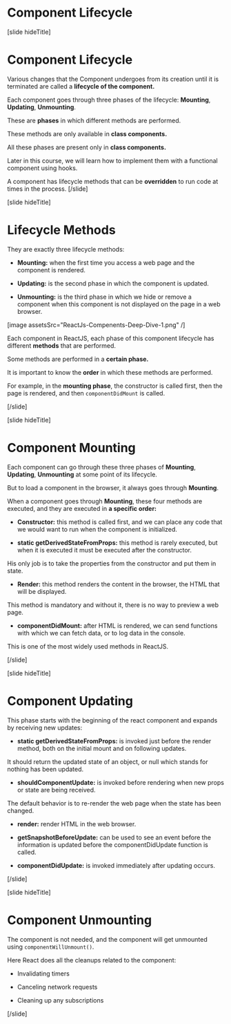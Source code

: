 # Component Lifecycle

[slide hideTitle]
# Component Lifecycle

Various changes that the Component undergoes from its creation until it is terminated are called a **lifecycle of the component.**

Each component goes through three phases of the lifecycle: **Mounting**, **Updating**, **Unmounting**.

These are **phases** in which different methods are performed.

These methods are only available in **class components.**

All these phases are present only in **class components.**

Later in this course, we will learn how to implement them with a functional component using hooks.

A component has lifecycle methods that can be **overridden** to run code at times in the process.
[/slide]

[slide hideTitle]

# Lifecycle Methods

They are exactly three lifecycle methods:

- **Mounting:** when the first time you access a web page and the component is rendered.

- **Updating:** is the second phase in which the component is updated.

- **Unmounting:** is the third phase in which we hide or remove a component when this component is not displayed on the page in a web browser.

[image assetsSrc="ReactJs-Compenents-Deep-Dive-1.png" /]

Each component in ReactJS, each phase of this component lifecycle has different **methods** that are performed.

Some methods are performed in a **certain phase.**

It is important to know the **order** in which these methods are performed.

For example, in the **mounting phase**, the constructor is called first, then the page is rendered, and then `componentDidMount` is called.

[/slide]

[slide hideTitle]

# Component Mounting

Each component can go through these three phases of **Mounting**, **Updating**, **Unmounting** at some point of its lifecycle.

But to load a component in the browser, it always goes through **Mounting**.

When a component goes through **Mounting**, these four methods are executed, and they are executed in **a specific order:**

- **Constructor:** this method is called first, and we can place any code that we would want to run when the component is initialized.

- **static getDerivedStateFromProps:** this method is rarely executed, but when it is executed it must be executed after the constructor.

His only job is to take the properties from the constructor and put them in state.

- **Render:** this method renders the content in the browser, the HTML that will be displayed. 

This method is mandatory and without it, there is no way to preview a web page.

- **componentDidMount:** after HTML is rendered, we can send functions with which we can fetch data, or to log data in the console.

This is one of the most widely used methods in ReactJS.

[/slide]

[slide hideTitle]

# Component Updating

This phase starts with the beginning of the react component and expands by receiving new updates:

- **static getDerivedStateFromProps:** is invoked just before the render method, both on the initial mount and on following updates.

It should return the updated state of an object, or null which stands for nothing has been updated.

- **shouldComponentUpdate:** is invoked before rendering when new props or state are being received.

The default behavior is to re-render the web page when the state has been changed.

- **render:** render HTML in the web browser.

- **getSnapshotBeforeUpdate:** can be used to see an event before the information is updated before the componentDidUpdate function is called.

- **componentDidUpdate:** is invoked immediately after updating occurs.

[/slide]

[slide hideTitle]

# Component Unmounting

The component is not needed, and the component will get unmounted using `componentWillUnmount()`.

Here React does all the cleanups related to the component:

- Invalidating timers

- Canceling network requests

- Cleaning up any subscriptions

[/slide]
